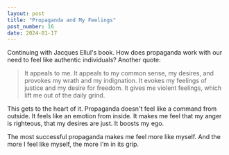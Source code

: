 ```yaml
---
layout: post
title: "Propaganda and My Feelings"
post_number: 16
date: 2024-01-17
---
```


Continuing with Jacques Ellul's book. How does propaganda work with our need to feel like authentic individuals? Another quote:

> It appeals to me. It appeals to my common sense, my desires, and provokes my wrath and my indignation. It evokes my feelings of justice and my desire for freedom. It gives me violent feelings, which lift me out of the daily grind.

This gets to the heart of it. Propaganda doesn't feel like a command from outside. It feels like an emotion from inside. It makes me feel that my anger is righteous, that my desires are just. It boosts my ego.

The most successful propaganda makes me feel more like myself. And the more I feel like myself, the more I'm in its grip.